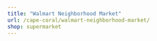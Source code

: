```yaml
---
title: "Walmart Neighborhood Market"
url: /cape-coral/walmart-neighborhood-market/
shop: supermarket
---
```

